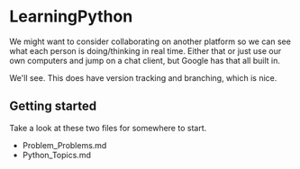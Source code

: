 # LearningPython

We might want to consider collaborating on another platform so we can see what each person is doing/thinking in real time. Either that or just use our own computers and jump on a chat client, but Google has that all built in.

We'll see. This does have version tracking and branching, which is nice.


## Getting started

Take a look at these two files for somewhere to start.
* Problem_Problems.md	
* Python_Topics.md
